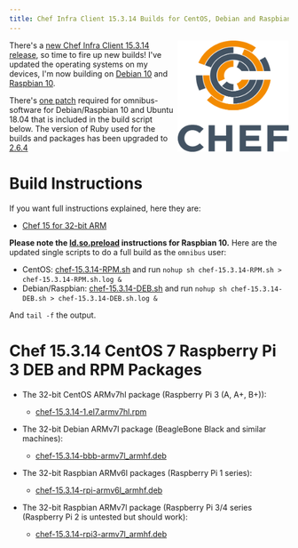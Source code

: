 ```yaml
---
title: Chef Infra Client 15.3.14 Builds for CentOS, Debian and Raspbian on 32-bit ARM
---
```


<a href="https://github.com/chef/chef"><img src="/assets/chef-logo.png" alt="Chef" width="200" height="200" align="right" /></a>

There's a [new Chef Infra Client 15.3.14 release](https://discourse.chef.io/t/chef-infra-client-15-3-14-released/15909), so time to fire up new builds! I've updated the operating systems on my devices, I'm now building on [Debian 10](/2019/09/14/installing-debian-10-0-on-a-beaglebone-black) and [Raspbian 10](/2019/09/14/installing-raspbian-10-0-on-a-raspberry-pi).

There's [one patch](https://github.com/chef/omnibus-software/pull/1094) required for omnibus-software for Debian/Raspbian 10 and Ubuntu 18.04 that is included in the build script below. The version of Ruby used for the builds and packages has been upgraded to [2.6.4](https://www.ruby-lang.org/en/news/2019/08/28/ruby-2-6-4-released/)

# Build Instructions

If you want full instructions explained, here they are:

- [Chef 15 for 32-bit ARM](/2019/05/18/chef-15-on-arm)

**Please note the [ld.so.preload]() instructions for Raspbian 10.** Here are the updated single scripts to do a full build as the `omnibus` user:

- CentOS: [chef-15.3.14-RPM.sh](/assets/chef-15.3.14-RPM.sh) and run  `nohup sh chef-15.3.14-RPM.sh > chef-15.3.14-RPM.sh.log &`
- Debian/Raspbian: [chef-15.3.14-DEB.sh](/assets/chef-15.3.14-DEB.sh) and run `nohup sh chef-15.3.14-DEB.sh > chef-15.3.14-DEB.sh.log &`

And `tail -f` the output.

# Chef 15.3.14 CentOS 7 Raspberry Pi 3 DEB and RPM Packages

- The 32-bit CentOS ARMv7hl package (Raspberry Pi 3 (A, A+, B+)):
  - [chef-15.3.14-1.el7.armv7hl.rpm](https://www.dropbox.com/s/cpi41gl7gvgeuby/chef-15.3.14-1.el7.armv7hl.rpm?raw=1)

- The 32-bit Debian ARMv7l package (BeagleBone Black and similar machines):
  - [chef-15.3.14-bbb-armv7l_armhf.deb](https://www.dropbox.com/s/vx1i1xieq3l7q2w/chef-15.3.14-bbb-armv7l_armhf.deb?raw=1)

- The 32-bit Raspbian ARMv6l packages (Raspberry Pi 1 series):
  - [chef-15.3.14-rpi-armv6l_armhf.deb](https://www.dropbox.com/s/h5g3irg5m58z9hi/chef-15.3.14-rpi-armv6l_armhf.deb?raw=1)

- The 32-bit Raspbian ARMv7l package (Raspberry Pi 3/4 series (Raspberry Pi 2 is untested but should work):
  - [chef-15.3.14-rpi3-armv7l_armhf.deb](https://www.dropbox.com/s/yz2s3ij95jteqwg/chef-15.3.14-rpi3-armv7l_armhf.deb?raw=1)

